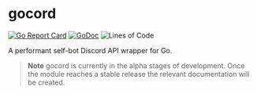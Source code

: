 # gocord

[![Go Report Card](https://goreportcard.com/badge/github.com/skifli/gocord)](https://goreportcard.com/report/github.com/skifli/gocord)
[![GoDoc](https://godoc.org/github.com/skifli/gocord?status.svg)](https://godoc.org/github.com/skifli/gocord)
![Lines of Code](https://img.shields.io/github/languages/code-size/skifli/gocord)

A performant self-bot Discord API wrapper for Go.

> **Note** gocord is currently in the alpha stages of development. Once the module reaches a stable release the relevant documentation will be created.